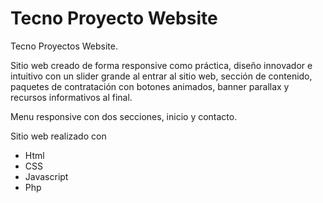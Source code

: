# Tecno Proyecto Website
 Tecno Proyectos Website.
 
Sitio web creado de forma responsive como práctica, diseño innovador e intuitivo con un slider grande al entrar al sitio web, sección de contenido, paquetes de contratación con botones animados, banner parallax y recursos informativos al final. 

Menu responsive con dos secciones, inicio y contacto. 

Sitio web realizado con 
*	Html
*	CSS
*	Javascript 
* Php 

